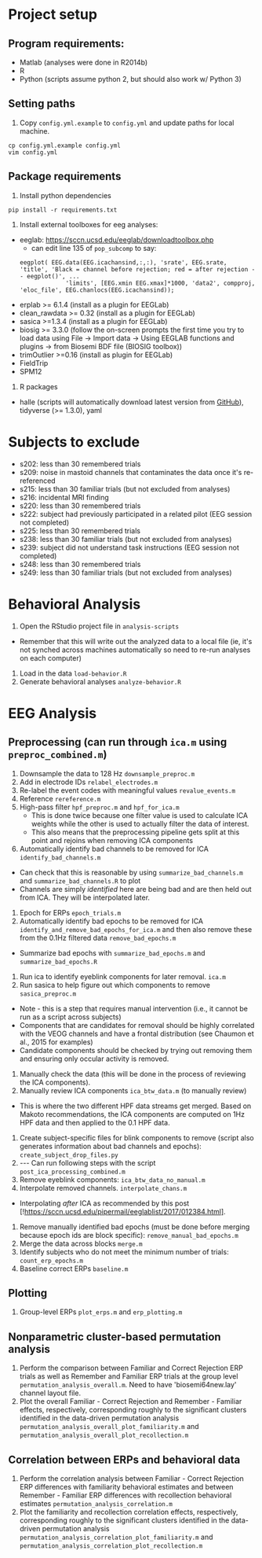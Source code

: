 # Project setup
## Program requirements:
* Matlab (analyses were done in R2014b)
* R
* Python (scripts assume python 2, but should also work w/ Python 3)

## Setting paths
1. Copy `config.yml.example` to `config.yml` and update paths for local machine.
```
cp config.yml.example config.yml
vim config.yml
```

## Package requirements
1. Install python dependencies
```
pip install -r requirements.txt
```

1. Install external toolboxes for eeg analyses:
  * eeglab: https://sccn.ucsd.edu/eeglab/downloadtoolbox.php
    * can edit line 135 of `pop_subcomp` to say:
    ```
    eegplot( EEG.data(EEG.icachansind,:,:), 'srate', EEG.srate, 'title', 'Black = channel before rejection; red = after rejection -- eegplot()', ...
            	 'limits', [EEG.xmin EEG.xmax]*1000, 'data2', compproj, 'eloc_file', EEG.chanlocs(EEG.icachansind));
    ```
  * erplab >= 6.1.4 (install as a plugin for EEGLab)
  * clean_rawdata >= 0.32 (install as a plugin for EEGLab)
  * sasica >=1.3.4 (install as a plugin for EEGLab)
  * biosig >= 3.3.0 (follow the on-screen prompts the first time you try to load data using File -> Import data -> Using EEGLAB functions and plugins -> from Biosemi BDF file (BIOSIG toolbox))
  * trimOutlier >=0.16 (install as plugin for EEGLab)
  * FieldTrip
  * SPM12

1. R packages
  * halle (scripts will automatically download latest version from [GitHub](https://github.com/hallez/halle)), tidyverse (>= 1.3.0), yaml

# Subjects to exclude
* s202: less than 30 remembered trials
* s209: noise in mastoid channels that contaminates the data once it's re-referenced
* s215: less than 30 familiar trials (but not excluded from analyses)
* s216: incidental MRI finding
* s220: less than 30 remembered trials
* s222: subject had previously participated in a related pilot (EEG session not completed)
* s225: less than 30 remembered trials
* s238: less than 30 familiar trials (but not excluded from analyses)
* s239: subject did not understand task instructions (EEG session not completed)
* s248: less than 30 remembered trials
* s249: less than 30 familiar trials (but not excluded from analyses)

# Behavioral Analysis
1. Open the RStudio project file in `analysis-scripts`
  * Remember that this will write out the analyzed data to a local file (ie, it's not synched across machines automatically so need to re-run analyses on each computer)
1. Load in the data `load-behavior.R`
1. Generate behavioral analyses `analyze-behavior.R`

# EEG Analysis
## Preprocessing (can run through `ica.m` using `preproc_combined.m`)
1. Downsample the data to 128 Hz `downsample_preproc.m`
1. Add in electrode IDs `relabel_electrodes.m`
1. Re-label the event codes with meaningful values `revalue_events.m`
1. Reference `rereference.m`
1. High-pass filter `hpf_preproc.m` and `hpf_for_ica.m`
   * This is done twice because one filter value is used to calculate ICA weights while the other is used to actually filter the data of interest.
   * This also means that the preprocessing pipeline gets split at this point and rejoins when removing ICA components
1. Automatically identify bad channels to be removed for ICA `identify_bad_channels.m`
  * Can check that this is reasonable by using `summarize_bad_channels.m` and `summarize_bad_channels.R` to plot
  * Channels are simply *identified* here are being bad and are then held out from ICA. They will be interpolated later.
1. Epoch for ERPs `epoch_trials.m`
1. Automatically identify bad epochs to be removed for ICA `identify_and_remove_bad_epochs_for_ica.m` and then also remove these from the 0.1Hz filtered data `remove_bad_epochs.m`
  * Summarize bad epochs with `summarize_bad_epochs.m` and `summarize_bad_epochs.R`
1. Run ica to identify eyeblink components for later removal. `ica.m`
1. Run sasica to help figure out which components to remove `sasica_preproc.m`
  * Note - this is a step that requires manual intervention (i.e., it cannot be run as a script across subjects)
  * Components that are candidates for removal should be highly correlated with the VEOG channels and have a frontal distribution (see Chaumon et al., 2015 for examples)
  * Candidate components should be checked by trying out removing them and ensuring only occular activity is removed.
1. Manually check the data (this will be done in the process of reviewing the ICA components).
1. Manually review ICA components `ica_btw_data.m` (to manually review)
  * This is where the two different HPF data streams get merged. Based on Makoto recommendations, the ICA components are computed on 1Hz HPF data and then applied to the 0.1 HPF data.
1. Create subject-specific files for blink components to remove (script also generates information about bad channels and epochs): `create_subject_drop_files.py`
1. --- Can run following steps with the script `post_ica_processing_combined.m`
1. Remove eyeblink components: `ica_btw_data_no_manual.m`
1. Interpolate removed channels. `interpolate_chans.m`
  * Interpolating *after* ICA as recommended by this post [!https://sccn.ucsd.edu/pipermail/eeglablist/2017/012384.html].
1. Remove manually identified bad epochs (must be done before merging because epoch ids are block specific): `remove_manual_bad_epochs.m`
1. Merge the data across blocks `merge.m`
1. Identify subjects who do not meet the minimum number of trials: `count_erp_epochs.m`
1. Baseline correct ERPs `baseline.m`

## Plotting
1. Group-level ERPs `plot_erps.m` and `erp_plotting.m`

## Nonparametric cluster-based permutation analysis
1. Perform the comparison between Familiar and Correct Rejection ERP trials as well as Remember and Familiar ERP trials at the group level `permutation_analysis_overall.m`. Need to have 'biosemi64new.lay' channel layout file.
1. Plot the overall Familiar - Correct Rejection and Remember - Familiar effects, respectively, corresponding roughly to the significant clusters identified in the data-driven permutation analysis `permutation_analysis_overall_plot_familiarity.m` and `permutation_analysis_overall_plot_recollection.m` 

## Correlation between ERPs and behavioral data
1. Perform the correlation analysis between Familiar - Correct Rejection ERP differences with familiarity behavioral estimates and between Remember - Familiar ERP differences with recollection behavioral estimates `permutation_analysis_correlation.m`
1. Plot the familiarity and recollection correlation effects, respectively, corresponding roughly to the significant clusters identified in the data-driven permutation analysis `permutation_analysis_correlation_plot_familiarity.m` and `permutation_analysis_correlation_plot_recollection.m`
